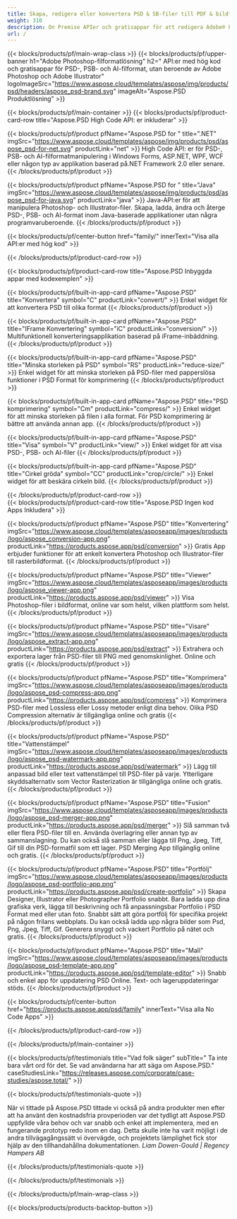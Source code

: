 ```yaml
---
title: Skapa, redigera eller konvertera PSD & SB-filer till PDF & bildformat
weight: 310
description: On Premise APIer och gratisappar för att redigera Adobe® Photoshop®-filer. Möjlighet att uppdatera lageregenskaper, lägga till vattenstämplar, rotera, skala, Vänd, Beskär, Dithering, Raster Conversion.
url: /
---
```


{{< blocks/products/pf/main-wrap-class >}}
{{< blocks/products/pf/upper-banner h1="Adobe Photoshop-filformatlösning" h2=" API:er med hög kod och gratisappar för PSD-, PSB- och AI-filformat, utan beroende av Adobe Photoshop och Adobe Illustrator" logoImageSrc="https://www.aspose.cloud/templates/aspose/img/products/psd/headers/aspose_psd-brand.svg" imageAlt="Aspose.PSD Produktlösning" >}}

{{< blocks/products/pf/main-container >}}
{{< blocks/products/pf/product-card-row title="Aspose.PSD High Code API: er inkluderar" >}}

{{< blocks/products/pf/product pfName="Aspose.PSD for " title=".NET" imgSrc="https://www.aspose.cloud/templates/aspose/img/products/psd/aspose_psd-for-net.svg" productLink="net" >}}
High Code API: er för PSD-, PSB- och AI-filformatmanipulering i Windows Forms, ASP.NET, WPF, WCF eller någon typ av applikation baserad på.NET Framework 2.0 eller senare.
{{< /blocks/products/pf/product >}}

{{< blocks/products/pf/product pfName="Aspose.PSD for " title="Java" imgSrc="https://www.aspose.cloud/templates/aspose/img/products/psd/aspose_psd-for-java.svg" productLink="java" >}}
Java-API:er för att manipulera Photoshop- och Illustrator-filer. Skapa, ladda, ändra och återge PSD-, PSB- och AI-format inom Java-baserade applikationer utan några programvaruberoende.
{{< /blocks/products/pf/product >}}

{{< blocks/products/pf/center-button href="family/" innerText="Visa alla API:er med hög kod" >}}

{{< /blocks/products/pf/product-card-row >}}

{{< blocks/products/pf/product-card-row title="Aspose.PSD Inbyggda appar med kodexemplen" >}}

{{< blocks/products/pf/built-in-app-card pfName="Aspose.PSD" title="Konvertera" symbol="C" productLink="convert/" >}}
Enkel widget för att konvertera PSD till olika format
{{< /blocks/products/pf/product >}}

{{< blocks/products/pf/built-in-app-card pfName="Aspose.PSD" title="IFrame Konvertering" symbol="iC" productLink="conversion/" >}}
Multifunktionell konverteringsapplikation baserad på iFrame-inbäddning.
{{< /blocks/products/pf/product >}}

{{< blocks/products/pf/built-in-app-card pfName="Aspose.PSD" title="Minska storleken på PSD" symbol="RS" productLink="reduce-size/" >}}
Enkel widget för att minska storleken på PSD-filer med papperslösa funktioner i PSD Format för komprimering
{{< /blocks/products/pf/product >}}

{{< blocks/products/pf/built-in-app-card pfName="Aspose.PSD" title="PSD komprimering" symbol="Cm" productLink="compress/" >}}
Enkel widget för att minska storleken på filen i alla format. För PSD komprimering är bättre att använda annan app.
{{< /blocks/products/pf/product >}}

{{< blocks/products/pf/built-in-app-card pfName="Aspose.PSD" title="Visa" symbol="V" productLink="view/" >}}
Enkel widget för att visa PSD-, PSB- och AI-filer
{{< /blocks/products/pf/product >}}

{{< blocks/products/pf/built-in-app-card pfName="Aspose.PSD" title="Cirkel gröda" symbol="CC" productLink="crop/circle/" >}}
Enkel widget för att beskära cirkeln bild.
{{< /blocks/products/pf/product >}}
									
{{< /blocks/products/pf/product-card-row >}}										   
{{< blocks/products/pf/product-card-row title="Aspose.PSD Ingen kod Apps Inkludera" >}}

{{< blocks/products/pf/product pfName="Aspose.PSD" title="Konvertering" imgSrc="https://www.aspose.cloud/templates/asposeapp/images/products/logo/aspose_conversion-app.png" productLink="https://products.aspose.app/psd/conversion" >}}
Gratis App erbjuder funktioner för att enkelt konvertera Photoshop och Illustrator-filer till rasterbildformat.
{{< /blocks/products/pf/product >}}

{{< blocks/products/pf/product pfName="Aspose.PSD" title="Viewer" imgSrc="https://www.aspose.cloud/templates/asposeapp/images/products/logo/aspose_viewer-app.png" productLink="https://products.aspose.app/psd/viewer" >}}
Visa Photoshop-filer i bildformat, online var som helst, vilken plattform som helst.
{{< /blocks/products/pf/product >}}

{{< blocks/products/pf/product pfName="Aspose.PSD" title="Visare" imgSrc="https://www.aspose.cloud/templates/asposeapp/images/products/logo/aspose_extract-app.png" productLink="https://products.aspose.app/psd/extract" >}}
Extrahera och exportera lager från PSD-filer till PNG med genomskinlighet. Online och gratis
{{< /blocks/products/pf/product >}}

{{< blocks/products/pf/product pfName="Aspose.PSD" title="Komprimera" imgSrc="https://www.aspose.cloud/templates/asposeapp/images/products/logo/aspose_psd-compress-app.png" productLink="https://products.aspose.app/psd/compress" >}}
Komprimera PSD-filer med Lossless eller Lossy metoder enligt dina behov. Olika PSD Compression alternativ är tillgängliga online och gratis
{{< /blocks/products/pf/product >}}

{{< blocks/products/pf/product pfName="Aspose.PSD" title="Vattenstämpel" imgSrc="https://www.aspose.cloud/templates/asposeapp/images/products/logo/aspose_psd-watermark-app.png" productLink="https://products.aspose.app/psd/watermark" >}}
Lägg till anpassad bild eller text vattenstämpel till PSD-filer på varje. Ytterligare skyddsalternativ som Vector Rasterization är tillgängliga online och gratis.
{{< /blocks/products/pf/product >}}

{{< blocks/products/pf/product pfName="Aspose.PSD" title="Fusion" imgSrc="https://www.aspose.cloud/templates/asposeapp/images/products/logo/aspose_psd-merger-app.png" productLink="https://products.aspose.app/psd/merger" >}}
Slå samman två eller flera PSD-filer till en. Använda överlagring eller annan typ av sammanslagning. Du kan också slå samman eller lägga till Png, Jpeg, Tiff, Gif till din PSD-formatfil som ett lager. PSD Merging App tillgänglig online och gratis.
{{< /blocks/products/pf/product >}}

{{< blocks/products/pf/product pfName="Aspose.PSD" title="Portfölj" imgSrc="https://www.aspose.cloud/templates/asposeapp/images/products/logo/aspose_psd-portfolio-app.png" productLink="https://products.aspose.app/psd/create-portfolio" >}}
Skapa Designer, Illustrator eller Photographer Portfolio snabbt. Bara ladda upp dina grafiska verk, lägga till beskrivning och få anpassningsbar Portfolio i PSD Format med eller utan foto. Snabbt sätt att göra portfölj för specifika projekt på någon frilans webbplats. Du kan också ladda upp några bilder som Psd, Png, Jpeg, Tiff, Gif. Generera snyggt och vackert Portfolio på nätet och gratis.
{{< /blocks/products/pf/product >}}

{{< blocks/products/pf/product pfName="Aspose.PSD" title="Mall" imgSrc="https://www.aspose.cloud/templates/asposeapp/images/products/logo/aspose_psd-template-app.png" productLink="https://products.aspose.app/psd/template-editor" >}}
Snabb och enkel app för uppdatering PSD Online. Text- och lageruppdateringar stöds.
{{< /blocks/products/pf/product >}}

{{< blocks/products/pf/center-button href="https://products.aspose.app/psd/family" innerText="Visa alla No Code Apps" >}}

{{< /blocks/products/pf/product-card-row >}}

{{< /blocks/products/pf/main-container >}}

{{< blocks/products/pf/testimonials title="Vad folk säger" subTitle=" Ta inte bara vårt ord för det. Se vad användarna har att säga om Aspose.PSD." caseStudiesLink="https://releases.aspose.com/corporate/case-studies/aspose.total/" >}}

{{< blocks/products/pf/testimonials-quote >}}
<p class="first">
 När vi tittade på Aspose.PSD tittade vi också på andra produkter men efter att ha använt den kostnadsfria provperioden var det tydligt att Aspose.PSD uppfyllde våra behov och var snabb och enkel att implementera, med en fungerande prototyp redo inom en dag. Detta skulle inte ha varit möjligt i de andra tillvägagångssätt vi övervägde, och projektets lämplighet fick stor hjälp av den tillhandahållna dokumentationen.
 <em>
  Liam Dowen-Gould | Regency Hampers AB
 </em>
</p>

{{< /blocks/products/pf/testimonials-quote >}}

{{< /blocks/products/pf/testimonials >}}

{{< /blocks/products/pf/main-wrap-class >}}

{{< blocks/products/products-backtop-button >}}
